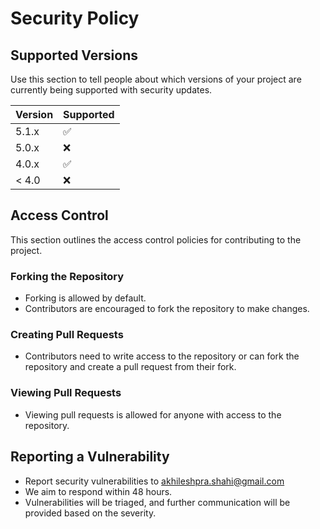 # Security Policy

## Supported Versions

Use this section to tell people about which versions of your project are
currently being supported with security updates.

| Version | Supported          |
| ------- | ------------------ |
| 5.1.x   | :white_check_mark: |
| 5.0.x   | :x:                |
| 4.0.x   | :white_check_mark: |
| < 4.0   | :x:                |

## Access Control

This section outlines the access control policies for contributing to the project.

### Forking the Repository

- Forking is allowed by default.
- Contributors are encouraged to fork the repository to make changes.

### Creating Pull Requests

- Contributors need to write access to the repository or can fork the repository and create a pull request from their fork.

### Viewing Pull Requests

- Viewing pull requests is allowed for anyone with access to the repository.

## Reporting a Vulnerability


- Report security vulnerabilities to akhileshpra.shahi@gmail.com
- We aim to respond within 48 hours.
- Vulnerabilities will be triaged, and further communication will be provided based on the severity.

